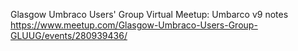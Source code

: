 Glasgow Umbraco Users' Group
Virtual Meetup: Umbarco v9 notes
https://www.meetup.com/Glasgow-Umbraco-Users-Group-GLUUG/events/280939436/
